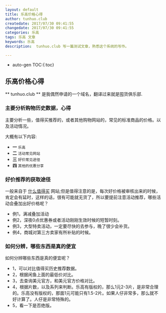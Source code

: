 ```yaml
---
layout: default
title: 乐高价格心得
author: tunhuo.club
createdate: 2017/07/30 09:41:55
changedate: 2017/07/30 09:41:55
categories: 乐高
tags: 乐高 文章
keywords: 乐高
description:  tunhuo.club 写一篇测试文章，熟悉这个系统的写作。

---
```


* auto-gen TOC:{:toc}

## 乐高价格心得 ##

** tunhuo.club ** 是我偶然申请的一个域名，翻译过来就是囤货俱乐部.

### 主要分析购物历史数据，心得 ###

主要分析一些，值得买推荐的，或者其他购物网站的，常见的标准商品的价格。以及活动情况。

大概有以下内容:

- **一**  `乐高` 
- **二**  `活动常见网站` 
- **三**  `好价常见途径` 
- **四**  `其他的优惠分享` 

### 好价推荐的获取途径 ###

一般来自于 [什么值得买](http://www.zmzdm.com) 网站;但是值得注意的是，每次好价格被审核出来的时候，肯定会有延时，这样的话，很有可能就无货了，所以要提前注意活动推荐，哪些活动会叠加出好价格呢？

- 例1，满减叠加活动
- 例2，深夜0点优惠券或者活动刚刚生效时候的短暂时刻。
- 例3，大型特卖活动，一定要尽快的去参与，晚了很少会补货。
- 例4，商城对第三方卖家有所补贴的时候。

### 如何分辨，哪些东西是真的便宜 ###

如何分辨哪些东西是真的便宜呢？

- 1，可以对比值得买历史推荐数据。
- 2，根据闲鱼上面的最低价对比。
- 3，去查询美元官方，和美元官方价格对比。
- 4，根据片数，以及系列来判断。乐高有版权的，那么1元2-3片，是非常合理的。乐高没有版权的，那面1元可能只有1.5-2片。如果人仔非常多，那么就不好计算了。人仔是非常特殊的。
- 5，看一下是否绝版。
